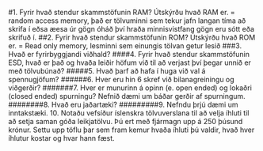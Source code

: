 

#1. Fyrir hvað stendur skammstöfunin RAM? Útskýrðu hvað RAM er. = random access memory, það er tölvuminni sem tekur jafn langan tíma að skrifa í eðsa æesa úr gögn óháð því hraða minnisvistfang gögn eru sótt eða skrifuð í.
##2. Fyrir hvað stendur skammstöfunin ROM? Útskýrðu hvað ROM er. = Read only memory, lesminni sem einungis tölvan getur lesið
###3. Hvað er fyrirbyggjandi viðhald?
####4. Fyrir hvað stendur skammstöfunin ESD, hvað er það og hvaða leiðir höfum við til að
verjast því þegar unnið er með tölvubúnað?
#####5. Hvað þarf að hafa í huga við val á spennugjöfum?
######6. Hver eru hin 6 skref við bilanagreiningu og viðgerðir?
#######7. Hver er munurinn á opinn (e. open ended) og lokaðri (closed ended) spurningu?
Nefnið dæmi um báðar gerðir af spurningum.
########8. Hvað eru jaðartæki?
#########9. Nefndu þrjú dæmi um inntakstæki.
10. Notaðu vefsíður íslenskra tölvuverslana til að velja íhluti til að setja saman góða
leikjatölvu. Þú ert með fjármagn upp á 250 þúsund krónur. Settu upp töflu þar sem
fram kemur hvaða íhluti þú valdir, hvað hver íhlutur kostar og hvar hann fæst.
